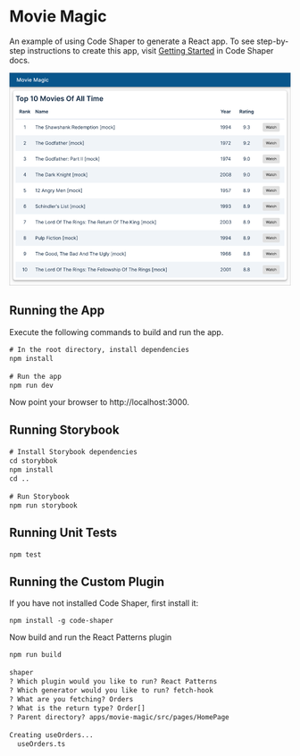 # Movie Magic

An example of using Code Shaper to generate a React app. To see step-by-step
instructions to create this app, visit
[Getting Started](https://www.code-shaper.dev/docs/getting-started/overview)
in Code Shaper docs.

![Home Page](assets/home-page.png)

## Running the App

Execute the following commands to build and run the app.

```shell
# In the root directory, install dependencies
npm install

# Run the app
npm run dev
```

Now point your browser to http://localhost:3000.

## Running Storybook

```shell
# Install Storybook dependencies
cd storybbok
npm install
cd ..

# Run Storybook
npm run storybook
```

## Running Unit Tests

```shell
npm test
```

## Running the Custom Plugin

If you have not installed Code Shaper, first install it:

```shell
npm install -g code-shaper
```

Now build and run the React Patterns plugin

```shell
npm run build

shaper
? Which plugin would you like to run? React Patterns
? Which generator would you like to run? fetch-hook
? What are you fetching? Orders
? What is the return type? Order[]
? Parent directory? apps/movie-magic/src/pages/HomePage

Creating useOrders...
  useOrders.ts
```
